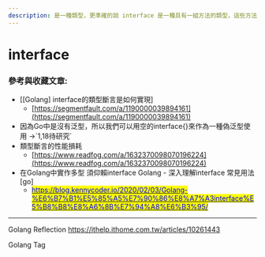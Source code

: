 ```yaml
---
description: 是一種類型，更準確的說 interface 是一種具有一組方法的類型，這些方法定義了 interface 的行為。
---
```


# interface



### 參考與收藏文章:

* \[\[Golang] interface的類型斷言是如何實現]
  * [https://segmentfault.com/a/1190000039894161](https://segmentfault.com/a/1190000039894161)
* 因為Go中是沒有泛型，所以我們可以用空的interface{}來作為一種偽泛型使用 ->\`1,18待研究\`
* 類型斷言的性能損耗
  * [https://www.readfog.com/a/1632370098070196224](https://www.readfog.com/a/1632370098070196224)
* 在Golang中實作多型 須仰賴interface Golang - 深入理解interface 常見用法 \[go]
  * <mark style="color:blue;"></mark>[<mark style="color:blue;">https://blog.kennycoder.io/2020/02/03/Golang-%E6%B7%B1%E5%85%A5%E7%90%86%E8%A7%A3interface%E5%B8%B8%E8%A6%8B%E7%94%A8%E6%B3%95/</mark>](https://blog.kennycoder.io/2020/02/03/Golang-%E6%B7%B1%E5%85%A5%E7%90%86%E8%A7%A3interface%E5%B8%B8%E8%A6%8B%E7%94%A8%E6%B3%95/)<mark style="color:blue;"></mark>

<mark style="color:blue;"></mark>



***

Golang Reflection https://ithelp.ithome.com.tw/articles/10261443

Golang Tag
